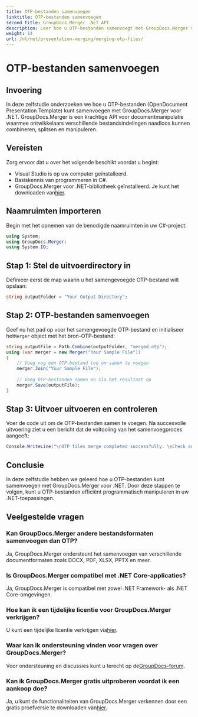 ```yaml
---
title: OTP-bestanden samenvoegen
linktitle: OTP-bestanden samenvoegen
second_title: GroupDocs.Merger .NET API
description: Leer hoe u OTP-bestanden samenvoegt met GroupDocs.Merger voor .NET. Deze stapsgewijze handleiding leidt u naadloos door het proces.
weight: 14
url: /nl/net/presentation-merging/merging-otp-files/
---
```


# OTP-bestanden samenvoegen

## Invoering
In deze zelfstudie onderzoeken we hoe u OTP-bestanden (OpenDocument Presentation Template) kunt samenvoegen met GroupDocs.Merger voor .NET. GroupDocs.Merger is een krachtige API voor documentmanipulatie waarmee ontwikkelaars verschillende bestandsindelingen naadloos kunnen combineren, splitsen en manipuleren.
## Vereisten
Zorg ervoor dat u over het volgende beschikt voordat u begint:
- Visual Studio is op uw computer geïnstalleerd.
- Basiskennis van programmeren in C#.
-  GroupDocs.Merger voor .NET-bibliotheek geïnstalleerd. Je kunt het downloaden van[hier](https://releases.groupdocs.com/merger/net/).

## Naamruimten importeren
Begin met het opnemen van de benodigde naamruimten in uw C#-project:
```csharp
using System; 
using GroupDocs.Merger;
using System.IO;
```
## Stap 1: Stel de uitvoerdirectory in
Definieer eerst de map waarin u het samengevoegde OTP-bestand wilt opslaan:
```csharp
string outputFolder = "Your Output Directory";
```
## Stap 2: OTP-bestanden samenvoegen
 Geef nu het pad op voor het samengevoegde OTP-bestand en initialiseer het`Merger` object met het bron-OTP-bestand:
```csharp
string outputFile = Path.Combine(outputFolder, "merged.otp");
using (var merger = new Merger("Your Sample File"))
{
    // Voeg nog een OTP-bestand toe om samen te voegen
    merger.Join("Your Sample File");
    
    // Voeg OTP-bestanden samen en sla het resultaat op
    merger.Save(outputFile);
}
```
## Stap 3: Uitvoer uitvoeren en controleren
Voer de code uit om de OTP-bestanden samen te voegen. Na succesvolle uitvoering ziet u een bericht dat de voltooiing van het samenvoegproces aangeeft:
```csharp
Console.WriteLine("\nOTP files merge completed successfully. \nCheck output in {0}", outputFolder);
```

## Conclusie
In deze zelfstudie hebben we geleerd hoe u OTP-bestanden kunt samenvoegen met GroupDocs.Merger voor .NET. Door deze stappen te volgen, kunt u OTP-bestanden efficiënt programmatisch manipuleren in uw .NET-toepassingen.

## Veelgestelde vragen
### Kan GroupDocs.Merger andere bestandsformaten samenvoegen dan OTP?
Ja, GroupDocs.Merger ondersteunt het samenvoegen van verschillende documentformaten zoals DOCX, PDF, XLSX, PPTX en meer.
### Is GroupDocs.Merger compatibel met .NET Core-applicaties?
Ja, GroupDocs.Merger is compatibel met zowel .NET Framework- als .NET Core-omgevingen.
### Hoe kan ik een tijdelijke licentie voor GroupDocs.Merger verkrijgen?
 U kunt een tijdelijke licentie verkrijgen via[hier](https://purchase.groupdocs.com/temporary-license/).
### Waar kan ik ondersteuning vinden voor vragen over GroupDocs.Merger?
 Voor ondersteuning en discussies kunt u terecht op de[GroupDocs-forum](https://forum.groupdocs.com/c/merger/32).
### Kan ik GroupDocs.Merger gratis uitproberen voordat ik een aankoop doe?
 Ja, u kunt de functionaliteiten van GroupDocs.Merger verkennen door een gratis proefversie te downloaden van[hier](https://releases.groupdocs.com/).